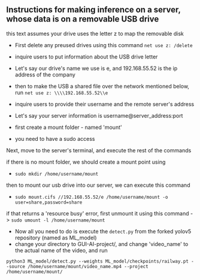 ## Instructions for making inference on a server, whose data is on a removable USB drive

this text assumes your drive uses the letter z to map the removable disk

  * First delete any preused drives using this command
      `net use z: /delete`

  * inquire users to put information about the USB drive letter
  * Let's say our drive's name we use is e, and 192.168.55.52 is the ip address of the company

  * then to make the USB a shared file over the network mentioned below, run
      `net use z: \\\\192.168.55.52\\e`

  * inquire users to provide their username and the remote server's address
  * Let's say your server information is username@server_address:port
  * first create a mount folder - named 'mount'
  * you need to have a sudo access

Next, move to the server's terminal, and execute the rest of the commands

if there is no mount folder, we should create a mount point using

  * `sudo mkdir /home/username/mount`

then to mount our usb drive into our server, we can execute this command

* `sudo mount.cifs //192.168.55.52/e /home/username/mount -o user=share,password=share`

if that returns a 'resource busy' error, first unmount it using this command -> `sudo umount -l /home/username/mount`

* Now all you need to do is execute the `detect.py` from the forked yolov5 repository (named as ML_model)
* change your directory to GUI-AI-project/, and change 'video_name' to the actual name of the video, and run

`python3 ML_model/detect.py --weights ML_model/checkpoints/railway.pt --source /home/username/mount/video_name.mp4 --project /home/username/mount/`


